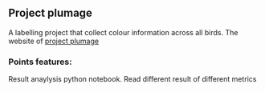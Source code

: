
## Project plumage
A labelling project that collect colour information across all birds.
The website of [project plumage](https://www.zooniverse.org/projects/ghthomas/project-plumage)

### Points features:
Result anaylysis python notebook.
Read different result of different metrics
